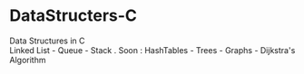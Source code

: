 # DataStructers-C
Data Structures in C  
Linked List - Queue - Stack . 
Soon :  HashTables - Trees - Graphs - Dijkstra's Algorithm   
